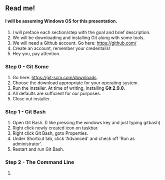 ## Read me!
#### I will be assuming Windows OS for this presentation.
1. I will preface each section/step with the goal and brief description.
2. We will be downloading and installing Git along with some tools.
3. We will need a Github account. Go here: https://github.com/
4. Create an account, remember your credentails!
5. Hey you, pay attention.


### Step 0 - Git Some
1. Go here: https://git-scm.com/downloads.
2. Choose the download appropriate for your operating system.
3. Run the installer. At time of writing, installing **Git 2.9.0.**
4. All defaults are sufficient for our purposes.
5. Close out installer.

### Step 1 - Git Bash
1. Open Git Bash. (I like pressing the windows key and just typing gitbash)
2. Right click newly created icon on taskbar.
3. Right click Git Bash, goto Properties.
4. Under Shortcut tab, click 'Advanced' and check off 'Run as administrator'.
5. Restart and run Git Bash.

### Step 2 - The Command Line
1. 
